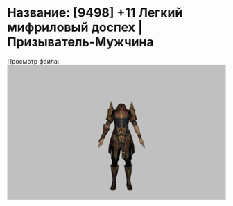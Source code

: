 # Название: [9498] +11 Легкий мифриловый доспех | Призыватель-Мужчина

Просмотр файла:
![p080021.png](p080021.png)